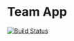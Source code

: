# Team App

[![Build Status](http://jenkins.epfl.ch/buildStatus/icon?job=team-app)](http://jenkins.epfl.ch/job/team-app/)
